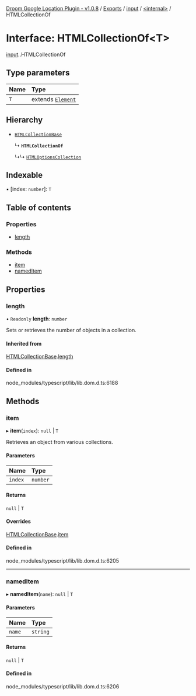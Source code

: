 [Droom Google Location Plugin - v1.0.8](../README.md) / [Exports](../modules.md) / [input](../modules/input.md) / [<internal\>](../modules/input._internal_.md) / HTMLCollectionOf

# Interface: HTMLCollectionOf<T\>

[input](../modules/input.md).[<internal>](../modules/input._internal_.md).HTMLCollectionOf

## Type parameters

| Name | Type |
| :------ | :------ |
| `T` | extends [`Element`](../modules/input._internal_.md#element) |

## Hierarchy

- [`HTMLCollectionBase`](input._internal_.HTMLCollectionBase.md)

  ↳ **`HTMLCollectionOf`**

  ↳↳ [`HTMLOptionsCollection`](input._internal_.HTMLOptionsCollection.md)

## Indexable

▪ [index: `number`]: `T`

## Table of contents

### Properties

- [length](input._internal_.HTMLCollectionOf.md#length)

### Methods

- [item](input._internal_.HTMLCollectionOf.md#item)
- [namedItem](input._internal_.HTMLCollectionOf.md#nameditem)

## Properties

### length

• `Readonly` **length**: `number`

Sets or retrieves the number of objects in a collection.

#### Inherited from

[HTMLCollectionBase](input._internal_.HTMLCollectionBase.md).[length](input._internal_.HTMLCollectionBase.md#length)

#### Defined in

node_modules/typescript/lib/lib.dom.d.ts:6188

## Methods

### item

▸ **item**(`index`): ``null`` \| `T`

Retrieves an object from various collections.

#### Parameters

| Name | Type |
| :------ | :------ |
| `index` | `number` |

#### Returns

``null`` \| `T`

#### Overrides

[HTMLCollectionBase](input._internal_.HTMLCollectionBase.md).[item](input._internal_.HTMLCollectionBase.md#item)

#### Defined in

node_modules/typescript/lib/lib.dom.d.ts:6205

___

### namedItem

▸ **namedItem**(`name`): ``null`` \| `T`

#### Parameters

| Name | Type |
| :------ | :------ |
| `name` | `string` |

#### Returns

``null`` \| `T`

#### Defined in

node_modules/typescript/lib/lib.dom.d.ts:6206

